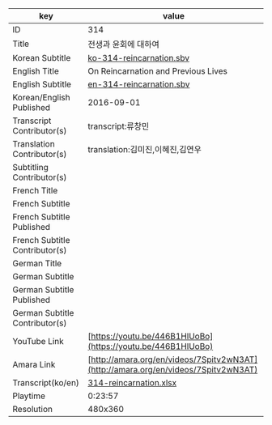 |  key  |  value  |
|-------|---------|
| ID            | 314 |
| Title         | 전생과 윤회에 대하여 |
| Korean Subtitle | [ko-314-reincarnation.sbv](https://github.com/jungtosociety/dharma-qna/raw/master/sub/314/ko-314-reincarnation.sbv) |
| English Title | On Reincarnation and Previous Lives  |
| English Subtitle | [en-314-reincarnation.sbv](https://github.com/jungtosociety/dharma-qna/raw/master/sub/314/en-314-reincarnation.sbv) |
| Korean/English Published     | 2016-09-01 |
| Transcript Contributor(s)   | transcript:류창민 |
| Translation Contributor(s)   | translation:김미진,이혜진,김연우 |
| Subtitling Contributor(s)   |  |
| French Title |  |
| French Subtitle |  |
| French Subtitle Published |  |
| French Subtitle Contributor(s) |  |
| German Title |  |
| German Subtitle |  |
| German Subtitle Published |  |
| German Subtitle Contributor(s) |  |
| YouTube Link  | [https://youtu.be/446B1HlUoBo](https://youtu.be/446B1HlUoBo) |
| Amara Link    | [http://amara.org/en/videos/7Spitv2wN3AT](http://amara.org/en/videos/7Spitv2wN3AT) |
| Transcript(ko/en) | [314-reincarnation.xlsx](https://github.com/jungtosociety/dharma-qna/raw/master/sub/314/314-reincarnation.xlsx) |
| Playtime | 0:23:57 |
| Resolution | 480x360|
